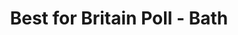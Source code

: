 ---
title: Best for Britain Poll - Bath
tags: 
 - libdem_chart_2023
 - chart
 - social_media
summary: Poll by me
post_asset: Mayor-West-Eng.png
size: 712 x 641
---
